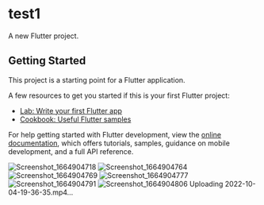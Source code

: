 # test1

A new Flutter project.

## Getting Started

This project is a starting point for a Flutter application.

A few resources to get you started if this is your first Flutter project:

- [Lab: Write your first Flutter app](https://docs.flutter.dev/get-started/codelab)
- [Cookbook: Useful Flutter samples](https://docs.flutter.dev/cookbook)

For help getting started with Flutter development, view the
[online documentation](https://docs.flutter.dev/), which offers tutorials,
samples, guidance on mobile development, and a full API reference.

![Screenshot_1664904718](https://user-images.githubusercontent.com/47567316/193894520-34b25ac3-ec8c-4b9e-911e-6909e2b91c9c.png)
![Screenshot_1664904764](https://user-images.githubusercontent.com/47567316/193894674-4bd23fe0-f35c-4392-8cfd-d31452c0c721.png)
![Screenshot_1664904769](https://user-images.githubusercontent.com/47567316/193894705-c2da8e1d-9bbc-4644-ae87-5b816dbbc494.png)
![Screenshot_1664904777](https://user-images.githubusercontent.com/47567316/193894737-9cad555d-ef25-4977-93cd-a51d74cd2589.png)
![Screenshot_1664904791](https://user-images.githubusercontent.com/47567316/193894764-07624fcf-4778-4759-b265-ee7a20dc7249.png)
![Screenshot_1664904806](https://user-images.githubusercontent.com/47567316/193894800-f78627c3-25f2-4851-9aab-39f836ebc28d.png)
Uploading 2022-10-04-19-36-35.mp4…

